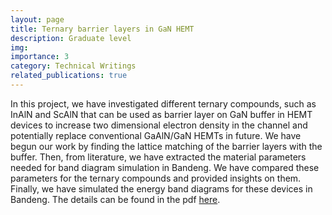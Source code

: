 ```yaml
---
layout: page
title: Ternary barrier layers in GaN HEMT
description: Graduate level
img: 
importance: 3
category: Technical Writings
related_publications: true
---
```


In this project, we have investigated different ternary compounds, such as InAlN and ScAlN that
can be used as barrier layer on GaN buffer in HEMT devices to increase two dimensional electron
density in the channel and potentially replace conventional GaAlN/GaN HEMTs in future. We
have begun our work by finding the lattice matching of the barrier layers with the buffer. Then,
from literature, we have extracted the material parameters needed for band diagram simulation in
Bandeng. We have compared these parameters for the ternary compounds and provided insights
on them. Finally, we have simulated the energy band diagrams for these devices in Bandeng.
The details can be found in the pdf [here][LINK].



[LINK]:https://drive.google.com/file/d/1py1j85rL2edB4xbWyiG8_FYOKsnAfGY5/view?usp=sharing